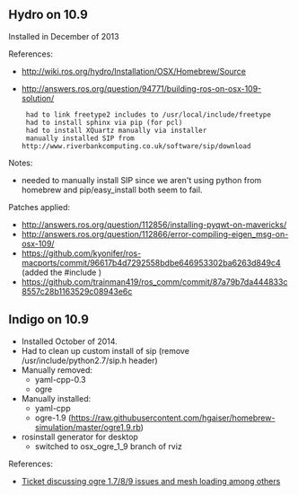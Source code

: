 ## Hydro on 10.9

Installed in December of 2013

References:
 * http://wiki.ros.org/hydro/Installation/OSX/Homebrew/Source
 * http://answers.ros.org/question/94771/building-ros-on-osx-109-solution/

        had to link freetype2 includes to /usr/local/include/freetype
        had to install sphinx via pip (for pcl)
        had to install XQuartz manually via installer
        manually installed SIP from http://www.riverbankcomputing.co.uk/software/sip/download
        
Notes:
 * needed to manually install SIP since we aren't using python from homebrew and pip/easy_install both seem to fail.

Patches applied:
 * http://answers.ros.org/question/112856/installing-pyqwt-on-mavericks/
 * http://answers.ros.org/question/112866/error-compiling-eigen_msg-on-osx-109/
 * https://github.com/kyonifer/ros-macports/commit/96617b4d7292558bdbe646953302ba6263d849c4 (added the #include <ios>)
 * https://github.com/trainman419/ros_comm/commit/87a79b7da444833c8557c28b1163529c08943e6c
 
## Indigo on 10.9

 * Installed October of 2014.
 * Had to clean up custom install of sip (remove /usr/include/python2.7/sip.h header)
 * Manually removed:
   * yaml-cpp-0.3
   * ogre
 * Manually installed:
   * yaml-cpp
   * ogre-1.9 (https://raw.githubusercontent.com/hgaiser/homebrew-simulation/master/ogre1.9.rb)
 * rosinstall generator for desktop
   * switched to osx_ogre_1_9 branch of rviz

References:
 * [Ticket discussing ogre 1.7/8/9 issues and mesh loading among others](https://github.com/ros-visualization/rviz/issues/782)
